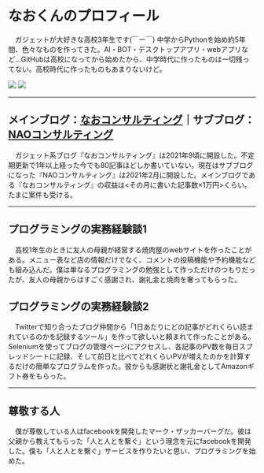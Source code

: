 # なおくんのプロフィール

　ガジェットが大好きな高校3年生です(￣ー￣) 中学からPythonを始め約5年間、色々なものを作ってきた。AI・BOT・デスクトップアプリ・webアプリなど...GitHubは高校になってから始めたから、中学時代に作ったものは一切残ってない。高校時代に作ったものもあまりないけど。
 
![](https://img.shields.io/badge/I%20love-Python-success) ![](https://img.shields.io/twitter/follow/nao_consulting?style=social)
___
## メインブログ：[なおコンサルティング](https://nao-consulting.net/)｜サブブログ：[NAOコンサルティング](https://note.com/naokun_gadget)

　ガジェット系ブログ『なおコンサルティング』は2021年9頃に開設した。不定期更新で1年以上経った今でも80記事ほどしか書いていない。現在はサブブログになった『NAOコンサルティング』は2021年2月に開設した。メインブログである『なおコンサルティング』の収益は<その月に書いた記事数×1万円>くらい。たまに案件も受ける。
___
## プログラミングの実務経験談1

　高校1年生のときに友人の母親が経営する焼肉屋のwebサイトを作ったことがある。メニュー表など店の情報だけでなく、コメントの投稿機能や予約機能なども組み込んだ。僕は単なるプログラミングの勉強として作っただけのつもりだったが、友人の母親からはすごく感謝され、謝礼金と焼肉を奢ってもらった。
 
## プログラミングの実務経験談2

　Twitterで知り合ったブログ仲間から「1日あたりにどの記事がどれくらい読まれているのかを記録するツール」を作って欲しいと頼まれて作ったことがある。Seleniumを使ってブログの管理ページにアクセスし、各記事のPV数を毎日スプレッドシートに記録、そして前日と比べてどれくらいPVが増えたのかを計算するだけの簡単なプログラムを作った。彼からも感謝状と謝礼金としてAmazonギフト券をもらった。
 
___
## 尊敬する人

　僕が尊敬している人はfacebookを開発したマーク・ザッカーバーグだ。彼は父親から教えてもらった「人と人とを繋ぐ」という理念を元にfacebookを開発した。僕も「人と人とを繋ぐ」サービスを作りたいと思い、プログラミングを始めた。
